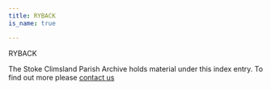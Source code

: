 ```yaml
---
title: RYBACK
is_name: true

---
```


RYBACK


The Stoke Climsland Parish Archive holds material under this index entry. To find out more please [contact us](/contact/)

